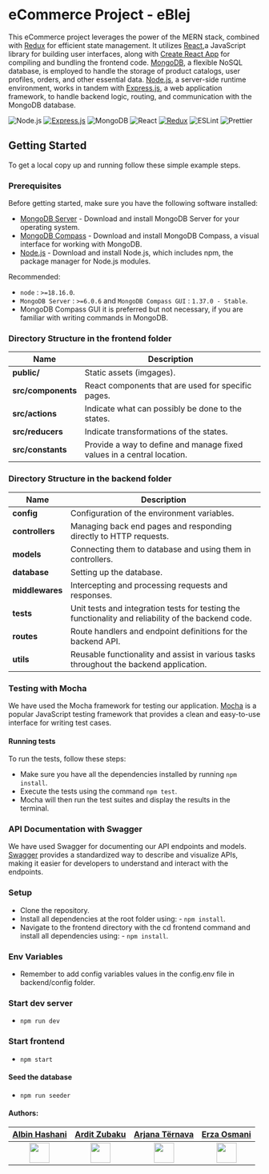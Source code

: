# eCommerce Project - eBlej


This eCommerce project leverages the power of the MERN stack, combined with [Redux](https://redux.js.org/) for efficient state management. It utilizes [React](https://reactjs.org/),a JavaScript library for building user interfaces, along with [Create React App](https://create-react-app.dev/) for compiling and bundling the frontend code. [MongoDB](https://www.mongodb.com/), a flexible NoSQL database, is employed to handle the storage of product catalogs, user profiles, orders, and other essential data. [Node.js](https://nodejs.org/en), a server-side runtime environment, works in tandem with [Express.js](https://expressjs.com/), a web application framework, to handle backend logic, routing, and communication with the MongoDB database.

![Node.js](https://img.shields.io/badge/-Node.js-339933?logo=node.js&logoColor=white&style=for-the-badge) [![Express.js](https://img.shields.io/badge/-Express.js-000000?logo=express&logoColor=white&style=for-the-badge)](https://expressjs.com/) ![MongoDB](https://img.shields.io/badge/-MongoDB-47A248?logo=mongodb&logoColor=white&style=for-the-badge) ![React](https://img.shields.io/badge/-React-61DAFB?logo=react&logoColor=white&style=for-the-badge) [![Redux](https://img.shields.io/badge/-Redux-764ABC?logo=redux&logoColor=white&style=for-the-badge)](https://redux.js.org/) ![ESLint](https://img.shields.io/badge/ESLint-4B3263?style=for-the-badge&logo=eslint&logoColor=white) ![Prettier](https://img.shields.io/badge/-Prettier-F7B93E?logo=prettier&logoColor=white&style=for-the-badge) 



## Getting Started
To get a local copy up and running follow these simple example steps.



### Prerequisites

Before getting started, make sure you have the following software installed:
- [MongoDB Server](https://www.mongodb.com/try/download/community) - Download and install MongoDB Server for your operating system.
- [MongoDB Compass](https://www.mongodb.com/try/download/compass) - Download and install MongoDB Compass, a visual interface for working with MongoDB.
- [Node.js](https://nodejs.org/en/download/) - Download and install Node.js, which includes npm, the package manager for Node.js modules.

 Recommended:
- `node` : `>=18.16.0`.
- `MongoDB Server`  : `>=6.0.6` and `MongoDB Compass GUI` : `1.37.0 - Stable`.
-  MongoDB Compass GUI it is preferred but not necessary, if you are familiar with writing commands in MongoDB.



### Directory Structure in the frontend folder

| Name               | Description                                                                                        |
| ------------------ | -----------------------------------------------------------------------------------------------    |
| **public/**        | Static assets (imgages).                                                                           |
| **src/components** | React components that are used for specific pages.                                                 |
| **src/actions**    | Indicate what can possibly be done to the states.                                                  |
| **src/reducers**   | Indicate transformations of the states.                                                            |
| **src/constants**  | Provide a way to define and manage fixed values in a central location.                             |



### Directory Structure in the backend folder

| Name               | Description                                                                                        |
| ------------------ | -----------------------------------------------------------------------------------------------    |
| **config**         | Configuration of the environment variables.                                                        |
| **controllers**    | Managing back end pages and responding directly to HTTP requests.                                  |
| **models**         | Connecting them to database and using them in controllers.                                         |
| **database**       | Setting up the database.                                                                           |
| **middlewares**    | Intercepting and processing requests and responses.                                                |
| **tests**          | Unit tests and integration tests for testing the functionality and reliability of the backend code.|
| **routes**         | Route handlers and endpoint definitions for the backend API.                                       |
| **utils**          | Reusable functionality and assist in various tasks throughout the backend application.             |



### Testing with Mocha

We have used the Mocha framework for testing our application. [Mocha](https://mochajs.org/) is a popular JavaScript testing framework that provides a clean and easy-to-use interface for writing test cases.

#### Running tests

To run the tests, follow these steps:
- Make sure you have all the dependencies installed by running `npm install`.
- Execute the tests using the command `npm test`.
- Mocha will then run the test suites and display the results in the terminal.



### API Documentation with Swagger

We have used Swagger for documenting our API endpoints and models. 
[Swagger](https://swagger.io/docs/) provides a standardized way to describe and visualize APIs, making it easier for developers to understand and interact with the endpoints.



### Setup
- Clone the repository.
- Install all dependencies at the root folder using: - `npm install`.
- Navigate to the frontend directory with the cd frontend command and install all dependencies using: - `npm install`.



### Env Variables
- Remember to add config variables values in the config.env file in backend/config folder.



### Start dev server
- `npm run dev`



### Start frontend 
- `npm start`



#### Seed the database
- `npm run seeder`



#### Authors:

<div align="left">

| [Albin Hashani](https://github.com/AlbinHashanii) | [Ardit Zubaku](https://github.com/ArditZubaku) | [Arjana Tërnava](https://github.com/ArjanaaTernava) | [Erza Osmani](https://github.com/erzaosmani) |
| :---: | :---: | :---: | :---: |
| <img src="https://github.com/AlbinHashanii.png" width="40" height="40"> | <img src="https://github.com/ArditZubaku.png" width="40" height="40"> | <img src="https://github.com/ArjanaaTernava.png" width="40" height="40"> | <img src="https://github.com/erzaosmani.png" width="40" height="40"> |

</div>




